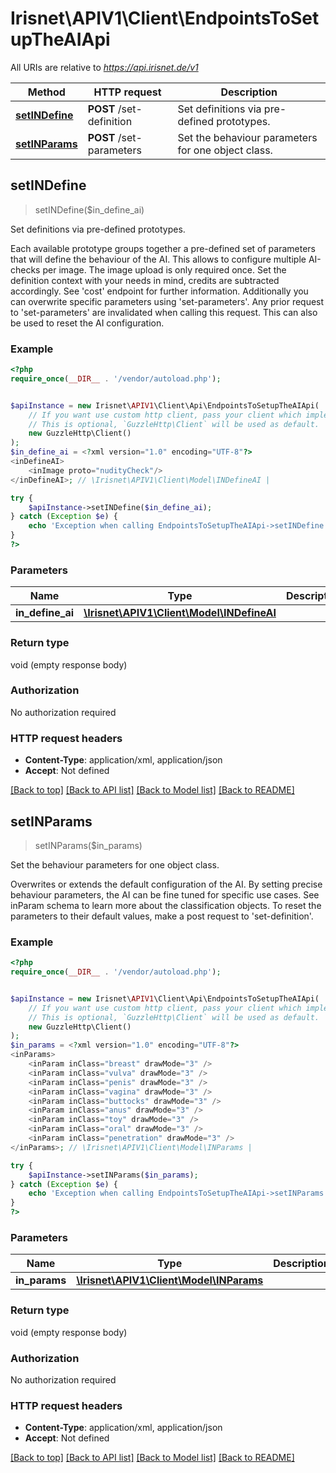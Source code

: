 # Irisnet\APIV1\Client\EndpointsToSetupTheAIApi

All URIs are relative to *https://api.irisnet.de/v1*

Method | HTTP request | Description
------------- | ------------- | -------------
[**setINDefine**](EndpointsToSetupTheAIApi.md#setINDefine) | **POST** /set-definition | Set definitions via pre-defined prototypes.
[**setINParams**](EndpointsToSetupTheAIApi.md#setINParams) | **POST** /set-parameters | Set the behaviour parameters for one object class.



## setINDefine

> setINDefine($in_define_ai)

Set definitions via pre-defined prototypes.

Each available prototype groups together a pre-defined set of parameters that will define the behaviour of the AI. This allows to configure multiple AI-checks per image. The image upload is only required once. Set the definition context with your needs in mind, credits are subtracted accordingly. See 'cost' endpoint for further information. Additionally you can overwrite specific parameters using 'set-parameters'. Any prior request to 'set-parameters' are invalidated when calling this request. This can also be used to reset the AI configuration.

### Example

```php
<?php
require_once(__DIR__ . '/vendor/autoload.php');


$apiInstance = new Irisnet\APIV1\Client\Api\EndpointsToSetupTheAIApi(
    // If you want use custom http client, pass your client which implements `GuzzleHttp\ClientInterface`.
    // This is optional, `GuzzleHttp\Client` will be used as default.
    new GuzzleHttp\Client()
);
$in_define_ai = <?xml version="1.0" encoding="UTF-8"?>
<inDefineAI>
	<inImage proto="nudityCheck"/>
</inDefineAI>; // \Irisnet\APIV1\Client\Model\INDefineAI | 

try {
    $apiInstance->setINDefine($in_define_ai);
} catch (Exception $e) {
    echo 'Exception when calling EndpointsToSetupTheAIApi->setINDefine: ', $e->getMessage(), PHP_EOL;
}
?>
```

### Parameters


Name | Type | Description  | Notes
------------- | ------------- | ------------- | -------------
 **in_define_ai** | [**\Irisnet\APIV1\Client\Model\INDefineAI**](../Model/INDefineAI.md)|  |

### Return type

void (empty response body)

### Authorization

No authorization required

### HTTP request headers

- **Content-Type**: application/xml, application/json
- **Accept**: Not defined

[[Back to top]](#) [[Back to API list]](../../README.md#documentation-for-api-endpoints)
[[Back to Model list]](../../README.md#documentation-for-models)
[[Back to README]](../../README.md)


## setINParams

> setINParams($in_params)

Set the behaviour parameters for one object class.

Overwrites or extends the default configuration of the AI. By setting precise behaviour parameters, the AI can be fine tuned for specific use cases. See inParam schema to learn more about the classification objects. To reset the parameters to their default values, make a post request to 'set-definition'.

### Example

```php
<?php
require_once(__DIR__ . '/vendor/autoload.php');


$apiInstance = new Irisnet\APIV1\Client\Api\EndpointsToSetupTheAIApi(
    // If you want use custom http client, pass your client which implements `GuzzleHttp\ClientInterface`.
    // This is optional, `GuzzleHttp\Client` will be used as default.
    new GuzzleHttp\Client()
);
$in_params = <?xml version="1.0" encoding="UTF-8"?>
<inParams>
	<inParam inClass="breast" drawMode="3" />
	<inParam inClass="vulva" drawMode="3" />
	<inParam inClass="penis" drawMode="3" />
	<inParam inClass="vagina" drawMode="3" />
	<inParam inClass="buttocks" drawMode="3" />
	<inParam inClass="anus" drawMode="3" />
	<inParam inClass="toy" drawMode="3" />
	<inParam inClass="oral" drawMode="3" />
	<inParam inClass="penetration" drawMode="3" />
</inParams>; // \Irisnet\APIV1\Client\Model\INParams | 

try {
    $apiInstance->setINParams($in_params);
} catch (Exception $e) {
    echo 'Exception when calling EndpointsToSetupTheAIApi->setINParams: ', $e->getMessage(), PHP_EOL;
}
?>
```

### Parameters


Name | Type | Description  | Notes
------------- | ------------- | ------------- | -------------
 **in_params** | [**\Irisnet\APIV1\Client\Model\INParams**](../Model/INParams.md)|  |

### Return type

void (empty response body)

### Authorization

No authorization required

### HTTP request headers

- **Content-Type**: application/xml, application/json
- **Accept**: Not defined

[[Back to top]](#) [[Back to API list]](../../README.md#documentation-for-api-endpoints)
[[Back to Model list]](../../README.md#documentation-for-models)
[[Back to README]](../../README.md)

